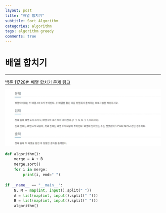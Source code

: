 ```yaml
---
layout: post
title: "배열 합치기"
subtitle: Sort Algorithm
categories: algorithm
tags: algorithm greedy
comments: true
---
```


# 배열 합치기

---

[백준 11728번 배열 합치기 문제 링크](https://www.acmicpc.net/problem/11728)

![imagess](./images/배열합치기.JPG)

```python
def algorithm():
    merge = A + B
    merge.sort()
    for i in merge:
        print(i, end=" ")

if __name__ == "__main__":
    N, M = map(int, input().split(" "))
    A = list(map(int, input().split(" ")))
    B = list(map(int, input().split(" ")))
    algorithm()
```
